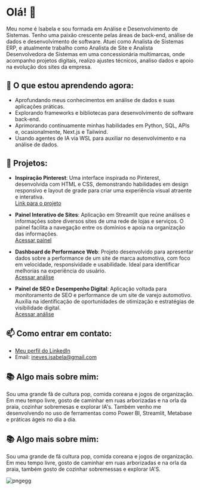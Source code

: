 # Olá! 👋

Meu nome é Isabela e sou formada em Análise e Desenvolvimento de Sistemas. Tenho uma paixão crescente pelas áreas de back-end, análise de dados e desenvolvimento de software. Atuei como Analista de Sistemas ERP, e atualmente trabalho como Analista de Site e Analista Desenvolvedora de Sistemas em uma concessionária multimarcas, onde acompanho projetos digitais, realizo ajustes técnicos, analiso dados e apoio na evolução dos sites da empresa.

## 🌱 O que estou aprendendo agora:
- Aprofundando meus conhecimentos em análise de dados e suas aplicações práticas.
- Explorando frameworks e bibliotecas para desenvolvimento de software back-end.
- Aprimorando continuamente minhas habilidades em Python, SQL, APIs e, ocasionalmente, Next.js e Tailwind.
- Usando agentes de IA via WSL para auxiliar no desenvolvimento e na análise de dados.

## 🔭 Projetos:

- **Inspiração Pinterest**: Uma interface inspirada no Pinterest, desenvolvida com HTML e CSS, demonstrando habilidades em design responsivo e layout de grade para criar uma experiência visual atraente e interativa.  
  [Link para o projeto](https://github.com/gotiquinha/inpiracao-pinterest)

- **Painel Interativo de Sites**: Aplicação em Streamlit que reúne análises e informações sobre diversos sites de uma rede de lojas e serviços. O painel facilita a navegação entre os domínios e apoia na organização das informações.  
  [Acessar painel](https://app-lider-yupjufxifqeup75aqj2qjl.streamlit.app/)

- **Dashboard de Performance Web**: Projeto desenvolvido para apresentar dados sobre a performance de um site de marca automotiva, com foco em velocidade, responsividade e usabilidade. Ideal para identificar melhorias na experiência do usuário.  
  [Acessar análise](https://performance-omoda.streamlit.app/)

- **Painel de SEO e Desempenho Digital**: Aplicação voltada para monitoramento de SEO e performance de um site de varejo automotivo. Auxilia na identificação de oportunidades de otimização e estratégias de visibilidade digital.  
  [Acessar análise](https://performance-seo-recreio-vw.streamlit.app/)

## 📫 Como entrar em contato:
- [Meu perfil do LinkedIn](https://www.linkedin.com/in/isabela-neves-315a4a193/)
- Email: ineves.isabela@gmail.com

## 📚 Algo mais sobre mim:
Sou uma grande fã de cultura pop, comida coreana e jogos de organização. Em meu tempo livre, gosto de caminhar em ruas arborizadas e na orla da praia, cozinhar sobremesas e explorar IA's. Também venho me desenvolvendo no uso de ferramentas como Power BI, Streamlit, Metabase e práticas ágeis no dia a dia.

## 📚 Algo mais sobre mim:
Sou uma grande de fã cultura pop, comida coreana e jogos de organização. Em meu tempo livre, gosto de caminhar em ruas arborizadas e na orla da praia, também gosto de cozinhar sobremessas e explorar IA'S.



![pngegg](https://user-images.githubusercontent.com/93232499/189041375-c3f9d2d8-0873-44f6-a626-420dd9c55f07.png) 
